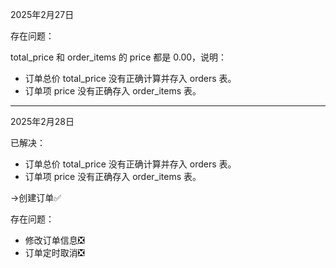 2025年2月27日

存在问题：

total_price 和 order_items 的 price 都是 0.00，说明：

- 订单总价 total_price 没有正确计算并存入 orders 表。
- 订单项 price 没有正确存入 order_items 表。

---

2025年2月28日

已解决：

- 订单总价 total_price 没有正确计算并存入 orders 表。
- 订单项 price 没有正确存入 order_items 表。

->创建订单✅

存在问题：

- 修改订单信息❎
- 订单定时取消❎

